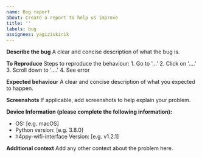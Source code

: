 ```yaml
---
name: Bug report
about: Create a report to help us improve
title: ''
labels: bug
assignees: yagiziskirik
---
```


**Describe the bug**
A clear and concise description of what the bug is.

**To Reproduce**
Steps to reproduce the behaviour: 1. Go to '...' 2. Click on '....' 3. Scroll down to '....' 4. See error

**Expected behaviour**
A clear and concise description of what you expected to happen.

**Screenshots**
If applicable, add screenshots to help explain your problem.

**Device Information (please complete the following information):**

- OS: [e.g. macOS]
- Python version: [e.g. 3.8.0]
- h4ppy-wifi-interface Version: [e.g. v1.2.1]

**Additional context**
Add any other context about the problem here.
